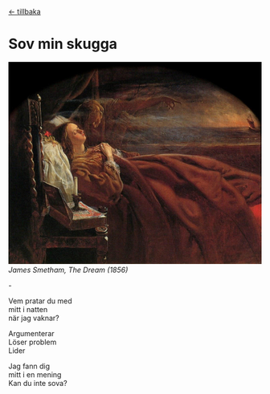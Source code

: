 [← tillbaka](README.md)  

# Sov min skugga

![skugga](skugga.jpg)  
_James Smetham, The Dream (1856)_

\-

Vem pratar du med  
mitt i natten  
när jag vaknar?  

Argumenterar  
Löser problem  
Lider  

Jag fann dig  
mitt i en mening  
Kan du inte sova?